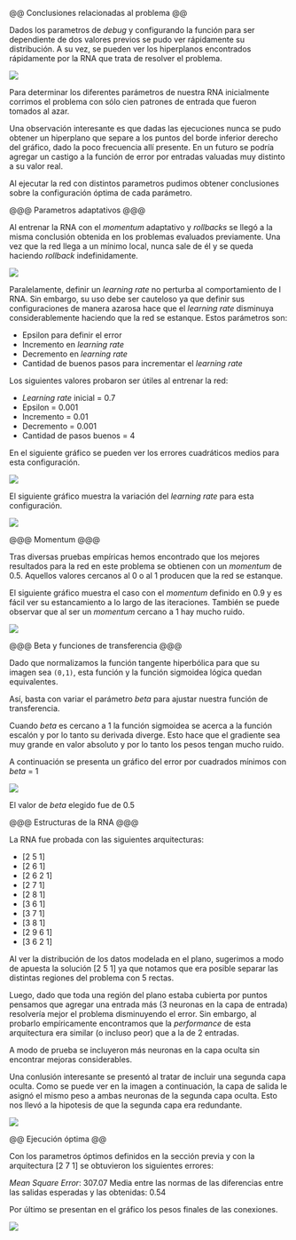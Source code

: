 @@ Conclusiones relacionadas al problema @@

Dados los parametros de *debug* y configurando la función para ser dependiente de dos
valores previos se pudo ver rápidamente su distribución. A su vez, se pueden
ver los hiperplanos encontrados rápidamente por la RNA que trata de resolver el problema.

![](img/grafico2.png)

Para determinar los diferentes parámetros de nuestra RNA inicialmente corrimos el problema
con sólo cien patrones de entrada que fueron tomados al azar.

Una observación interesante es que dadas las ejecuciones nunca se pudo obtener un hiperplano
que separe a los puntos del borde inferior derecho del gráfico, dado la poco frecuencia
allí presente. En un futuro se podría agregar un castigo a la función de error por
entradas valuadas muy distinto a su valor real.

Al ejecutar la red con distintos parametros pudimos obtener conclusiones sobre la
configuración óptima de cada parámetro.

@@@ Parametros adaptativos @@@

Al entrenar la RNA con el *momentum* adaptativo y *rollbacks* se llegó a la misma
conclusión obtenida en los problemas evaluados previamente.
Una vez que la red llega a un mínimo local, nunca sale de él y se queda haciendo *rollback*
indefinidamente.

![](img/grafico3.png)

Paralelamente, definir un *learning rate* no perturba al comportamiento de l  RNA.
Sin embargo, su uso debe ser cauteloso ya que definir sus configuraciones de manera
azarosa hace que el *learning rate* disminuya considerablemente haciendo que la red
se estanque.
Estos parámetros son:

* Epsilon para definir el error
* Incremento en *learning rate*
* Decremento en *learning rate*
* Cantidad de buenos pasos para incrementar el *learning rate*

Los siguientes valores probaron ser útiles al entrenar la red:

* *Learning rate* inicial = 0.7
* Epsilon = 0.001
* Incremento = 0.01
* Decremento = 0.001
* Cantidad de pasos buenos = 4

En el siguiente gráfico se pueden ver los errores cuadráticos medios para esta configuración.

![](img/grafico5.png)

El siguiente gráfico muestra la variación del *learning rate* para esta configuración.

![](img/grafico4.png)

@@@ Momentum @@@

Tras diversas pruebas empíricas hemos encontrado que los mejores resultados para la red
en este problema se obtienen con un *momentum* de 0.5. Aquellos valores cercanos al 0 o al 1
producen que la red se estanque.

El siguiente gráfico muestra el caso con el *momentum* definido en 0.9 y es fácil ver
su estancamiento a lo largo de las iteraciones. También se puede observar que
al ser un *momentum* cercano a 1 hay mucho ruido.

![](img/grafico6.png)

@@@ Beta y funciones de transferencia @@@

Dado que normalizamos la función tangente hiperbólica para que su imagen sea `(0,1)`,
esta función y la función sigmoidea lógica quedan equivalentes.

Así, basta con variar el parámetro *beta* para ajustar nuestra función de transferencia.

Cuando *beta* es cercano a 1 la función sigmoidea se acerca a la función escalón y por lo
tanto su derivada diverge. Esto hace que el gradiente sea muy grande en valor absoluto y
por lo tanto los pesos tengan mucho ruido.

A continuación se presenta un gráfico del error por cuadrados mínimos con *beta* = 1

![](img/grafico7.png)

El valor de *beta* elegido fue de 0.5

@@@ Estructuras de la RNA @@@

La RNA fue probada con las siguientes arquitecturas:

* [2 5 1]
* [2 6 1]
* [2 6 2 1]
* [2 7 1]
* [2 8 1]
* [3 6 1]
* [3 7 1]
* [3 8 1]
* [2 9 6 1]
* [3 6 2 1]

Al ver la distribución de los datos modelada en el plano, sugerimos a modo de apuesta la
solución [2 5 1] ya que notamos que era posible separar las distintas regiones del problema
con 5 rectas.

Luego, dado que toda una región del plano estaba cubierta por puntos pensamos que agregar
una entrada más (3 neuronas en la capa de entrada) resolvería mejor el problema disminuyendo
el error.
Sin embargo, al probarlo empíricamente encontramos que la *performance* de esta arquitectura
era similar (o incluso peor) que a la de 2 entradas.

A modo de prueba se incluyeron más neuronas en la capa oculta sin encontrar mejoras
considerables.

Una conlusión interesante se presentó al tratar de incluir una segunda capa oculta.
Como se puede ver en la imagen a continuación, la capa de salida le asignó el mismo peso a
ambas neuronas de la segunda capa oculta. Esto nos llevó a la hipotesis de que la
segunda capa era redundante.

![](img/grafico8.png)


@@ Ejecución óptima @@

Con los parametros óptimos definidos en la sección previa y con la arquitectura [2 7 1] se
obtuvieron los siguientes errores:

*Mean Square Error*: 307.07
Media entre las normas de las diferencias entre las salidas esperadas y las obtenidas: 0.54

Por último se presentan en el gráfico los pesos finales de las conexiones.

![](img/grafico9.png)


